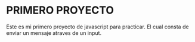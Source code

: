 # PRIMERO PROYECTO

Este es mi primero proyecto de javascript para practicar. El cual consta de enviar un mensaje atraves de un input.
